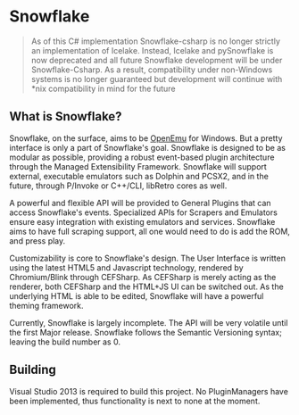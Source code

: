 Snowflake
=========

> As of this C# implementation Snowflake-csharp is no longer strictly an implementation of Icelake. Instead, Icelake and pySnowflake is now deprecated and all future Snowflake development will be under Snowflake-Csharp. As a result, compatibility under non-Windows systems is no longer guaranteed but development will continue with *nix compatibility in mind for the future

What is Snowflake?
------------------
Snowflake, on the surface, aims to be [OpenEmu](http://openemu.org/) for Windows. But a pretty interface is only a part of Snowflake's goal. Snowflake is designed to be as modular as possible, providing a robust event-based plugin architecture through the Managed Extensibility Framework. Snowflake will support external, executable emulators such as Dolphin and PCSX2, and in the future, through P/Invoke or C++/CLI, libRetro cores as well. 

A powerful and flexible API will be provided to General Plugins that can access Snowflake's events. Specialized APIs for Scrapers and Emulators ensure easy integration with existing emulators and services. Snowflake aims to have full scraping support, all one would need to do is add the ROM, and press play. 

Customizability is core to Snowflake's design. The User Interface is written using the latest HTML5 and Javascript technology, rendered by Chromium/Blink through CEFSharp. As CEFSharp is merely acting as the renderer, both CEFSharp and the HTML+JS UI can be switched out. As the underlying HTML is able to be edited, Snowflake will have a powerful theming framework. 

Currently, Snowflake is largely incomplete. The API will be very volatile until the first Major release. Snowflake follows the Semantic Versioning syntax; leaving the build number as 0.

Building
--------
Visual Studio 2013 is required to build this project. No PluginManagers have been implemented, thus functionality is next to none at the moment. 
